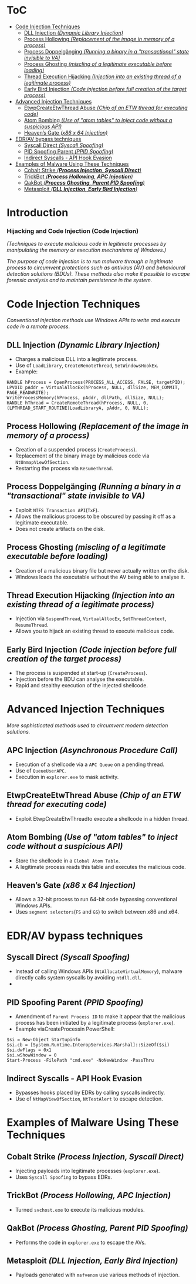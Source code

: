 # ToC
- [Code Injection Techniques](#code-injection-techniques)
  * [DLL Injection *(Dynamic Library Injection)*](#dll-injection---dynamic-library-injection--)
  * [Process Hollowing *(Replacement of the image in memory of a process)*](#process-hollowing---replacement-of-the-image-in-memory-of-a-process--)
  * [Process Doppelgänging *(Running a binary in a "transactional" state invisible to VA)*](#process-doppelg-nging---running-a-binary-in-a--transactional--state-invisible-to-va--)
  * [Process Ghosting *(miscling of a legitimate executable before loading)*](#process-ghosting---miscling-of-a-legitimate-executable-before-loading--)
  * [Thread Execution Hijacking *(Injection into an existing thread of a legitimate process)*](#thread-execution-hijacking---injection-into-an-existing-thread-of-a-legitimate-process--)
  * [Early Bird Injection *(Code injection before full creation of the target process)*](#early-bird-injection---code-injection-before-full-creation-of-the-target-process--)
- [Advanced Injection Techniques](#advanced-injection-techniques)
  * [EtwpCreateEtwThread Abuse *(Chip of an ETW thread for executing code)*](#etwpcreateetwthread-abuse---chip-of-an-etw-thread-for-executing-code--)
  * [Atom Bombing *(Use of "atom tables" to inject code without a suspicious API)*](#atom-bombing---use-of--atom-tables--to-inject-code-without-a-suspicious-api--)
  * [Heaven’s Gate *(x86 x 64 Injection)*](#heaven-s-gate---x86-x-64-injection--)
- [EDR/AV bypass techniques](#edr-av-bypass-techniques)
  * [Syscall Direct *(Syscall Spoofing)*](#syscall-direct---syscall-spoofing--)
  * [PID Spoofing Parent *(PPID Spoofing)*](#pid-spoofing-parent---ppid-spoofing--)
  * [Indirect Syscalls - API Hook Evasion](#indirect-syscalls---api-hook-evasion)
- [Examples of Malware Using These Techniques](#examples-of-malware-using-these-techniques)
  * [Cobalt Strike *(**Process Injection**, **Syscall Direct**)*](#cobalt-strike-----process-injection------syscall-direct----)
  * [TrickBot *(**Process Hollowing**, **APC Injection**)*](#trickbot-----process-hollowing------apc-injection----)
  * [QakBot *(**Process Ghosting**, **Parent PID Spoofing**)*](#qakbot-----process-ghosting------parent-pid-spoofing----)
  * [Metasploit *(**DLL Injection**, **Early Bird Injection**)*](#metasploit-----dll-injection------early-bird-injection----)
 


# Introduction
### Hijacking and Code Injection (Code Injection)
*(Techniques to execute malicious code in legitimate processes by manipulating the memory or execution mechanisms of Windows.)*

*The purpose of code injection is to run malware through a legitimate process to circumvent protections such as antivirus (AV) and behavioural detection solutions (BDUs). These methods also make it possible to escape forensic analysis and to maintain persistence in the system.*

# Code Injection Techniques
*Conventional injection methods use Windows APIs to write and execute code in a remote process.*
## DLL Injection *(Dynamic Library Injection)*
- Charges a malicious DLL into a legitimate process.
- Use of ```LoadLibrary```, ```CreateRemoteThread```, ```SetWindowsHookEx```.
- Example:
```
HANDLE hProcess = OpenProcess(PROCESS_ALL_ACCESS, FALSE, targetPID);
LPVOID pAddr = VirtualAllocEx(hProcess, NULL, dllSize, MEM_COMMIT, PAGE_READWRITE);
WriteProcessMemory(hProcess, pAddr, dllPath, dllSize, NULL);
HANDLE hThread = CreateRemoteThread(hProcess, NULL, 0, (LPTHREAD_START_ROUTINE)LoadLibraryA, pAddr, 0, NULL);
```
## Process Hollowing *(Replacement of the image in memory of a process)*
- Creation of a suspended process (```CreateProcess```).
- Replacement of the binary image by malicious code via ```NtUnmapViewOfSection```.
- Restarting the process via ```ResumeThread```.

## Process Doppelgänging *(Running a binary in a "transactional" state invisible to VA)*
- Exploit ```NTFS Transaction API```(```TxF```).
- Allows the malicious process to be obscured by passing it off as a legitimate executable.
- Does not create artifacts on the disk.

## Process Ghosting *(miscling of a legitimate executable before loading)*
- Creation of a malicious binary file but never actually written on the disk.
- Windows loads the executable without the AV being able to analyse it.

## Thread Execution Hijacking *(Injection into an existing thread of a legitimate process)*
- Injection via ```SuspendThread```, ```VirtualAllocEx```, ```SetThreadContext```, ```ResumeThread```.
- Allows you to hijack an existing thread to execute malicious code.

## Early Bird Injection *(Code injection before full creation of the target process)*
- The process is suspended at start-up (```CreateProcess```).
- Injection before the BDU can analyse the executable.
- Rapid and stealthy execution of the injected shellcode.

# Advanced Injection Techniques
*More sophisticated methods used to circumvent modern detection solutions.*
## APC Injection *(Asynchronous Procedure Call)*
- Execution of a shellcode via a ```APC Queue``` on a pending thread.
- Use of ```QueueUserAPC```.
- Execution in ```explorer.exe``` to mask activity.

## EtwpCreateEtwThread Abuse *(Chip of an ETW thread for executing code)*
- Exploit EtwpCreateEtwThreadto execute a shellcode in a hidden thread.

## Atom Bombing *(Use of "atom tables" to inject code without a suspicious API)*
- Store the shellcode in a ```Global Atom Table```.
- A legitimate process reads this table and executes the malicious code.

## Heaven’s Gate *(x86 x 64 Injection)*
- Allows a 32-bit process to run 64-bit code bypassing conventional Windows APIs.
- Uses ```segment selectors```(```FS``` and ```GS```) to switch between x86 and x64.

# EDR/AV bypass techniques
## Syscall Direct *(Syscall Spoofing)*
- Instead of calling Windows APIs (```NtAllocateVirtualMemory```), malware directly calls system syscalls by avoiding ```ntdll.dll```.
-

## PID Spoofing Parent *(PPID Spoofing)*
- Amendment of ```Parent Process ID``` to make it appear that the malicious process has been initiated by a legitimate process (```explorer.exe```).
- Example viaCreateProcessin PowerShell:
```
$si = New-Object Startupinfo
$si.cb = [System.Runtime.InteropServices.Marshal]::SizeOf($si)
$si.dwFlags = 0x1
$si.wShowWindow = 0
Start-Process -FilePath "cmd.exe" -NoNewWindow -PassThru
```

## Indirect Syscalls - API Hook Evasion
- Bypasses hooks placed by EDRs by calling syscalls indirectly.
- Use of ```NtMapViewOfSection```, ```NtTestAlert``` to escape detection.

# Examples of Malware Using These Techniques
## Cobalt Strike *(**Process Injection**, **Syscall Direct**)*
- Injecting payloads into legitimate processes (```explorer.exe```).
- Uses ```Syscall Spoofing``` to bypass EDRs.

## TrickBot *(**Process Hollowing**, **APC Injection**)*
- Turned ```svchost.exe``` to execute its malicious modules.

## QakBot *(**Process Ghosting**, **Parent PID Spoofing**)*
- Performs the code in ```explorer.exe``` to escape the AVs.

## Metasploit *(**DLL Injection**, **Early Bird Injection**)*
- Payloads generated with ```msfvenom``` use various methods of injection.
















